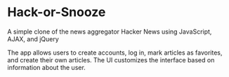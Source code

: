 # Hack-or-Snooze

A simple clone of the news aggregator Hacker News using JavaScript, AJAX, and jQuery

The app allows users to create accounts, log in, mark articles as favorites, and create their own articles. The UI customizes the interface based on information about the user.


